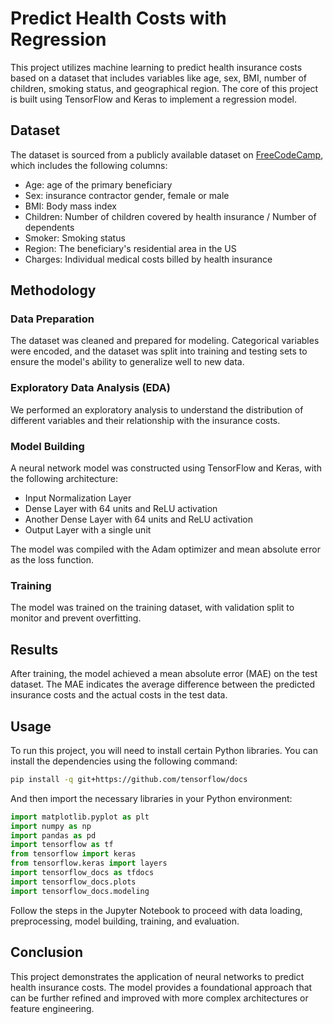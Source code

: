 # Predict Health Costs with Regression

This project utilizes machine learning to predict health insurance costs based on a dataset that includes variables like age, sex, BMI, number of children, smoking status, and geographical region. The core of this project is built using TensorFlow and Keras to implement a regression model.

## Dataset

The dataset is sourced from a publicly available dataset on [FreeCodeCamp](https://cdn.freecodecamp.org/project-data/health-costs/insurance.csv), which includes the following columns:
- Age: age of the primary beneficiary
- Sex: insurance contractor gender, female or male
- BMI: Body mass index
- Children: Number of children covered by health insurance / Number of dependents
- Smoker: Smoking status
- Region: The beneficiary's residential area in the US
- Charges: Individual medical costs billed by health insurance

## Methodology

### Data Preparation

The dataset was cleaned and prepared for modeling. Categorical variables were encoded, and the dataset was split into training and testing sets to ensure the model's ability to generalize well to new data.

### Exploratory Data Analysis (EDA)

We performed an exploratory analysis to understand the distribution of different variables and their relationship with the insurance costs.

### Model Building

A neural network model was constructed using TensorFlow and Keras, with the following architecture:
- Input Normalization Layer
- Dense Layer with 64 units and ReLU activation
- Another Dense Layer with 64 units and ReLU activation
- Output Layer with a single unit

The model was compiled with the Adam optimizer and mean absolute error as the loss function.

### Training

The model was trained on the training dataset, with validation split to monitor and prevent overfitting.

## Results

After training, the model achieved a mean absolute error (MAE) on the test dataset. The MAE indicates the average difference between the predicted insurance costs and the actual costs in the test data.

## Usage

To run this project, you will need to install certain Python libraries. You can install the dependencies using the following command:

```bash
pip install -q git+https://github.com/tensorflow/docs
```

And then import the necessary libraries in your Python environment:

```python
import matplotlib.pyplot as plt
import numpy as np
import pandas as pd
import tensorflow as tf
from tensorflow import keras
from tensorflow.keras import layers
import tensorflow_docs as tfdocs
import tensorflow_docs.plots
import tensorflow_docs.modeling
```

Follow the steps in the Jupyter Notebook to proceed with data loading, preprocessing, model building, training, and evaluation.

## Conclusion

This project demonstrates the application of neural networks to predict health insurance costs. The model provides a foundational approach that can be further refined and improved with more complex architectures or feature engineering.
